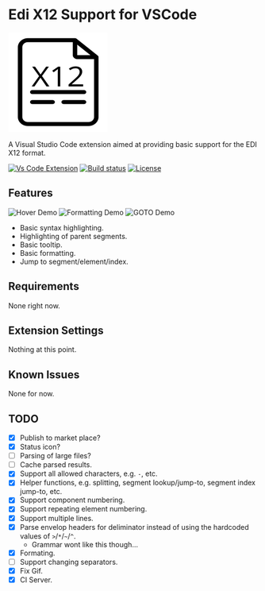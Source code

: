 # Edi X12 Support for VSCode

![Project Icon](docs/icon.png)

A Visual Studio Code extension aimed at providing basic support for the EDI X12 format.

[![Vs Code Extension](https://img.shields.io/badge/vscode-extension-blue.svg?style=flat-square)](https://marketplace.visualstudio.com/items?itemName=Silvenga.edi-x12-support)
[![Build status](https://img.shields.io/appveyor/ci/Silvenga/vscode-edi-x12-support.svg?maxAge=2592000&style=flat-square)](https://ci.appveyor.com/project/Silvenga/vscode-edi-x12-support)
[![License](https://img.shields.io/github/license/Silvenga/vscode-edi-x12-support.svg?style=flat-square)](https://github.com/Silvenga/vscode-edi-x12-support/blob/master/LICENSE)

## Features

![Hover Demo](docs/demo.gif)
![Formatting Demo](docs/formatting.gif)
![GOTO Demo](docs/goto-demo.gif)

- Basic syntax highlighting.
- Highlighting of parent segments.
- Basic tooltip.
- Basic formatting.
- Jump to segment/element/index.

## Requirements

None right now.

## Extension Settings

Nothing at this point.

## Known Issues

None for now.

## TODO

- [X] Publish to market place?
- [X] Status icon?
- [ ] Parsing of large files?
- [ ] Cache parsed results.
- [X] Support all allowed characters, e.g. `-`, etc. 
- [X] Helper functions, e.g. splitting, segment lookup/jump-to, segment index jump-to, etc.
- [X] Support component numbering.
- [X] Support repeating element numbering.
- [X] Support multiple lines.
- [X] Parse envelop headers for deliminator instead of using the hardcoded values of `>`/`*`/`~`/`^`.
  - Grammar wont like this though...
- [X] Formating.
- [ ] Support changing separators.
- [X] Fix Gif.
- [X] CI Server.
